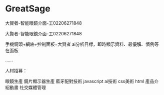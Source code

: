 # GreatSage
大賢者-智能眼鏡介面-工02206271848


大賢者-智能眼鏡介面-工02206271848

手機鏡頭+網絡+控制面板=大賢者
ai分析目標，即時顯示資料、最優解、慣例等在面板

……

人材招募：

眼鏡生產
鏡片顯示器生產
藍牙配對技術
javascript ai技術
css美術
html
產品介紹動畫
社交媒體管理
